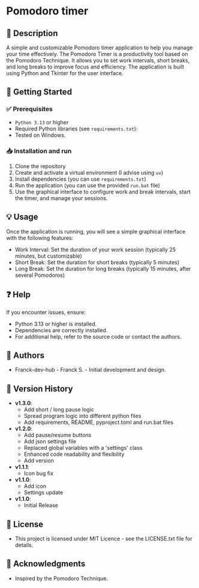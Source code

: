 # Pomodoro timer
## 📌 Description
A simple and customizable Pomodoro timer application to help you manage your time effectively.
The Pomodoro Timer is a productivity tool based on the Pomodoro Technique. It allows you to set work intervals, short breaks, and long breaks to improve focus and efficiency. The application is built using Python and Tkinter for the user interface.

## 🚀 Getting Started
### ✅ Prerequisites
- `Python 3.13` or higher
- Required Python libraries (see `requirements.txt`):
- Tested on Windows.

### 📥 Installation and run
1. Clone the repository
2. Create and activate a virtual environment (I advise using `uv`)
3. Install dependencies (you can use `requirements.txt`)
4. Run the application (you can use the provided `run.bat` file)
5. Use the graphical interface to configure work and break intervals, start the timer, and manage your sessions.

## 💡 Usage
Once the application is running, you will see a simple graphical interface with the following features:
- Work Interval: Set the duration of your work session (typically 25 minutes, but customizable)
- Short Break: Set the duration for short breaks (typically 5 minutes)
- Long Break: Set the duration for long breaks (typically 15 minutes, after several Pomodoros)

## ❓ Help
If you encounter issues, ensure:
- Python 3.13 or higher is installed.
- Dependencies are correctly installed.
- For additional help, refer to the source code or contact the authors.

## 👥 Authors
- Franck-dev-hub - Franck S. - Initial development and design.

## 📝 Version History
- **v1.3.0**:
    - Add short / long pause logic
    - Spread program logic into different python files
    - Add requirements, README, pyproject.toml and run.bat files
- **v1.2.0**:
    - Add pause/resume buttons
    - Add json settings file
    - Replaced global variables with a 'settings' class
    - Enhanced code readability and flexibility
    - Add version
- **v1.1.1**:
    - Icon bug fix
- **v1.1.0**:
    - Add icon
    - Settings update
- **v1.1.0**:
    - Initial Release

## 📜 License
- This project is licensed under MIT Licence - see the LICENSE.txt file for details.

## 💖 Acknowledgments
- Inspired by the Pomodoro Technique.